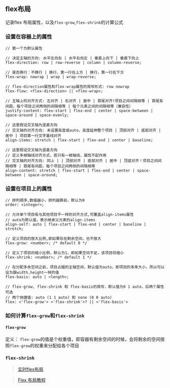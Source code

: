## flex布局
记录flex 布局属性，以及`flex-grow`,`flex-shrink`的计算公式

### 设置在容器上的属性
```
// 第一个为默认属性
```
```
// 决定主轴的方向: 水平左向右 | 水平右向左 | 垂直上向下 | 垂直下向上
flex-direction: row | row-reverse | column | column-reverse;
```
```
// 是否换行：不换行 | 换行，第一行在上方 | 换行，第一行在下方
flex-wrap: nowrap | wrap | wrap-reverse;
```
```
// flex-direction属性和flex-wrap属性的简写形式: row nowrap
flex-flow: <flex-direction> || <flex-wrap>;
```
```
// 主轴上的对齐方式: 左对齐 | 右对齐 | 居中 | 首尾对齐!项目之间间隔相等 | 首尾有间距，每个项目之间两侧的间隔相等 | 每个元素之间的间隔相等（兼容性）
justify-content: flex-start | flex-end | center | space-between | space-around | space-evenly;
```
```
// 这里假设交叉轴为竖直方向
// 交叉轴的对齐方向: 未设置高度或auto，高度延伸整个项目 | 顶部对齐 | 底部对齐 | 居中 | 项目第一行文字基线对齐
align-items: stretch | flex-start | flex-end | center | baseline;
```
```
// 这里假设交叉轴为竖直方向
// 定义多根轴线对齐方式，若只有一根轴线，属性不起作用
// 交叉轴的对齐方向: 同上 | | 顶部对齐 | 底部对齐 | 居中 | 顶底对齐！项目之间间隔相等 | 首尾有间距，每个项目之间两侧的间隔相等 
align-content: stretch | flex-start | flex-end | center | space-between | space-around;
```

### 设置在项目上的属性
```
// 排列顺序,数值越小，排列越靠前，默认为0
order: <integer>;
```
```
// 允许单个项目有与其他项目不一样的对齐方式,可覆盖align-items属性
// auto为默认值，表示继承父元素的align-items
align-self: auto | flex-start | flex-end | center | baseline | stretch;
```
```
// 定义项目的放大比例,即如果存在剩余空间，也不放大
flex-grow: <number>; /* default 0 */
```
```
// 定义了项目的缩小比例，默认为1，即如果空间不足，该项目将缩小
flex-shrink: <number>; /* default 1 */
```
```
// 在分配多余空间之前，项目占据的主轴空间，默认值为auto，即项目的本来大小，所以可以设为跟width,height一样的值
flex-basis: auto | <length>;
```
```
// flex-grow, flex-shrink 和 flex-basis的简写，默认值为0 1 auto，后两个属性可选
// 两个快捷值: auto (1 1 auto) 和 none (0 0 auto)
flex: <'flex-grow'> <'flex-shrink'>? || <'flex-basis'> 
```

### 如何计算`flex-grow`和`flex-shrink`
#### `flex-grow`
定义： `flex-grow`的值是个权重值，即容器有剩余空间的时候，会将剩余的空间按照`flex-grow`的权重来分配给各个项目


### `flex-shrink`


> [实时flex布局](https://demos.scotch.io/visual-guide-to-css3-flexbox-flexbox-playground/demos/)

> [Flex 布局教程](https://www.ruanyifeng.com/blog/2015/07/flex-grammar.html)